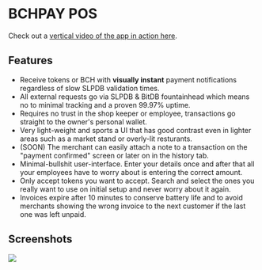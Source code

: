 # BCHPAY POS

Check out a [vertical video of the app in action here](https://streamable.com/44dcv).

## Features

* Receive tokens or BCH with **visually instant** payment notifications regardless of slow SLPDB validation times.
* All external requests go via SLPDB & BitDB fountainhead which means no to minimal tracking and a proven 99.97% uptime.
* Requires no trust in the shop keeper or employee, transactions go straight to the owner's personal wallet.
* Very light-weight and sports a UI that has good contrast even in lighter areas such as a market stand or overly-lit resturants.
* (SOON) The merchant can easily attach a note to a transaction on the "payment confirmed" screen or later on in the history tab.
* Minimal-bullshit user-interface. Enter your details once and after that all your employees have to worry about is entering the correct amount.
* Only accept tokens you want to accept. Search and select the ones you really want to use on initial setup and never worry about it again.
* Invoices expire after 10 minutes to conserve battery life and to avoid merchants showing the wrong invoice to the next customer if the last one was left unpaid.

## Screenshots

![](https://i.imgur.com/eUYk3r5.png)
